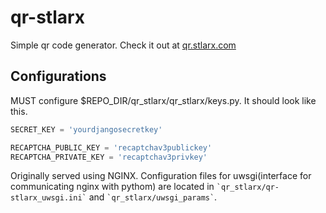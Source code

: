 # qr-stlarx
Simple qr code generator. Check it out at [qr.stlarx.com](https://qr.stlarx.com)

## Configurations
MUST configure $REPO_DIR/qr_stlarx/qr_stlarx/keys.py. It should look like this.

``` python
SECRET_KEY = 'yourdjangosecretkey'

RECAPTCHA_PUBLIC_KEY = 'recaptchav3publickey' 
RECAPTCHA_PRIVATE_KEY = 'recaptchav3privkey'
```

Originally served using NGINX. Configuration files for uwsgi(interface for communicating nginx with pythom) are located in `` `qr_stlarx/qr-stlarx_uwsgi.ini` `` and `` `qr_stlarx/uwsgi_params` ``. 
